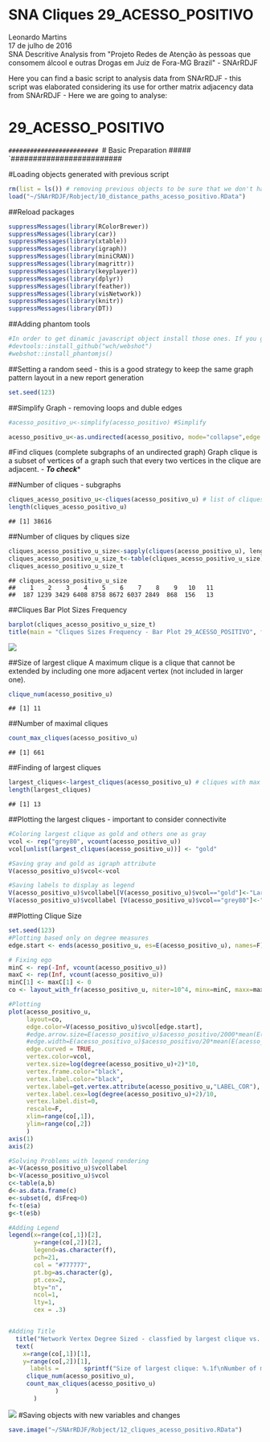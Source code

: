# SNA Cliques 29_ACESSO_POSITIVO
Leonardo Martins  
17 de julho de 2016  
SNA Descritive Analysis from "Projeto Redes de Atenção às pessoas que consomem álcool e outras Drogas em Juiz de Fora-MG   Brazil"  - SNArRDJF

Here you can find a basic script to analysis data from SNArRDJF - this script was elaborated considering its use for orther matrix adjacency data from SNArRDJF - Here we are going to analyse:

# 29_ACESSO_POSITIVO

`#########################
`# Basic Preparation #####
`#########################

#Loading objects generated with previous script 

```r
rm(list = ls()) # removing previous objects to be sure that we don't have objects conflicts name
load("~/SNArRDJF/Robject/10_distance_paths_acesso_positivo.RData")
```
##Reload packages

```r
suppressMessages(library(RColorBrewer))
suppressMessages(library(car))
suppressMessages(library(xtable))
suppressMessages(library(igraph))
suppressMessages(library(miniCRAN))
suppressMessages(library(magrittr))
suppressMessages(library(keyplayer))
suppressMessages(library(dplyr))
suppressMessages(library(feather))
suppressMessages(library(visNetwork))
suppressMessages(library(knitr))
suppressMessages(library(DT))
```
##Adding phantom tools

```r
#In order to get dinamic javascript object install those ones. If you get problems installing go to Stackoverflow.com and type your error to discover what to do. In some cases the libraries need to be intalled in outside R libs.
#devtools::install_github("wch/webshot")
#webshot::install_phantomjs()
```
##Setting a random seed - this is a good strategy to keep the same graph pattern layout in a new report generation

```r
set.seed(123)
```

##Simplify Graph - removing loops and duble edges 

```r
#acesso_positivo_u<-simplify(acesso_positivo) #Simplify

acesso_positivo_u<-as.undirected(acesso_positivo, mode="collapse",edge.attr.comb=list(weight="mean","ignore"))
```

#Find cliques (complete subgraphs of an undirected graph)
Graph clique is a subset of vertices of a graph such that every two vertices in the clique are adjacent. - ***To check****

##Number of cliques - subgraphs

```r
cliques_acesso_positivo_u<-cliques(acesso_positivo_u) # list of cliques 
length(cliques_acesso_positivo_u)
```

```
## [1] 38616
```
##Number of cliques by cliques size

```r
cliques_acesso_positivo_u_size<-sapply(cliques(acesso_positivo_u), length) 
cliques_acesso_positivo_u_size_t<-table(cliques_acesso_positivo_u_size)
cliques_acesso_positivo_u_size_t
```

```
## cliques_acesso_positivo_u_size
##    1    2    3    4    5    6    7    8    9   10   11 
##  187 1239 3429 6408 8758 8672 6037 2849  868  156   13
```

##Cliques Bar Plot Sizes Frequency

```r
barplot(cliques_acesso_positivo_u_size_t)
title(main = "Cliques Sizes Frequency - Bar Plot 29_ACESSO_POSITIVO", font.main = 4)
```

![](29_ACESSO_POSITIVO_12_cliques_files/figure-html/unnamed-chunk-8-1.png)<!-- -->

##Size of largest clique 
A maximum clique is a clique that cannot be extended by including one more adjacent vertex (not included in larger one). 

```r
clique_num(acesso_positivo_u)
```

```
## [1] 11
```
##Number of maximal cliques

```r
count_max_cliques(acesso_positivo_u)
```

```
## [1] 661
```
##Finding of largest cliques

```r
largest_cliques<-largest_cliques(acesso_positivo_u) # cliques with max number of nodes
length(largest_cliques)
```

```
## [1] 13
```

##Plotting the largest cliques - important to consider connectivite 

```r
#Coloring largest clique as gold and others one as gray
vcol <- rep("grey80", vcount(acesso_positivo_u))
vcol[unlist(largest_cliques(acesso_positivo_u))] <- "gold"

#Saving gray and gold as igraph attribute
V(acesso_positivo_u)$vcol<-vcol

#Saving labels to display as legend
V(acesso_positivo_u)$vcollabel[V(acesso_positivo_u)$vcol=="gold"]<-"Largets Clique"
V(acesso_positivo_u)$vcollabel [V(acesso_positivo_u)$vcol=="grey80"]<-"Others"
```
##Plotting Clique Size

```r
set.seed(123)
#Plotting based only on degree measures 
edge.start <- ends(acesso_positivo_u, es=E(acesso_positivo_u), names=F)[,1]

# Fixing ego
minC <- rep(-Inf, vcount(acesso_positivo_u))
maxC <- rep(Inf, vcount(acesso_positivo_u))
minC[1] <- maxC[1] <- 0
co <- layout_with_fr(acesso_positivo_u, niter=10^4, minx=minC, maxx=maxC,miny=minC, maxy=maxC, weights=E(acesso_positivo_u)$acesso_positivo)

#Plotting
plot(acesso_positivo_u, 
     layout=co,
     edge.color=V(acesso_positivo_u)$vcol[edge.start],
     #edge.arrow.size=E(acesso_positivo_u)$acesso_positivo/2000*mean(E(acesso_positivo_u)$acesso_positivo),
     #edge.width=E(acesso_positivo_u)$acesso_positivo/20*mean(E(acesso_positivo_u)$acesso_positivo),
     edge.curved = TRUE,
     vertex.color=vcol,
     vertex.size=log(degree(acesso_positivo_u)+2)*10,
     vertex.frame.color="black",
     vertex.label.color="black",
     vertex.label=get.vertex.attribute(acesso_positivo_u,"LABEL_COR"),
     vertex.label.cex=log(degree(acesso_positivo_u)+2)/10,
     vertex.label.dist=0,
     rescale=F,
     xlim=range(co[,1]), 
     ylim=range(co[,2])
     )
axis(1)
axis(2)

#Solving Problems with legend rendering 
a<-V(acesso_positivo_u)$vcollabel
b<-V(acesso_positivo_u)$vcol
c<-table(a,b)
d<-as.data.frame(c)
e<-subset(d, d$Freq>0)
f<-t(e$a)
g<-t(e$b)

#Adding Legend
legend(x=range(co[,1])[2], 
       y=range(co[,2])[2],
       legend=as.character(f),
       pch=21,
       col = "#777777", 
       pt.bg=as.character(g),
       pt.cex=2,
       bty="n", 
       ncol=1,
       lty=1,
       cex = .3)


#Adding Title
  title("Network Vertex Degree Sized - classfied by largest clique vs. others", sub = "Source: from authors ")  
  text( 
    x=range(co[,1])[1],
    y=range(co[,2])[1], 
      labels =       sprintf("Size of largest clique: %.1f\nNumber of maximal cliques: %.1f",
     clique_num(acesso_positivo_u), 
     count_max_cliques(acesso_positivo_u)
             )
       )
```

![](29_ACESSO_POSITIVO_12_cliques_files/figure-html/unnamed-chunk-13-1.png)<!-- -->
#Saving objects with new variables and changes

```r
save.image("~/SNArRDJF/Robject/12_cliques_acesso_positivo.RData") 
```


